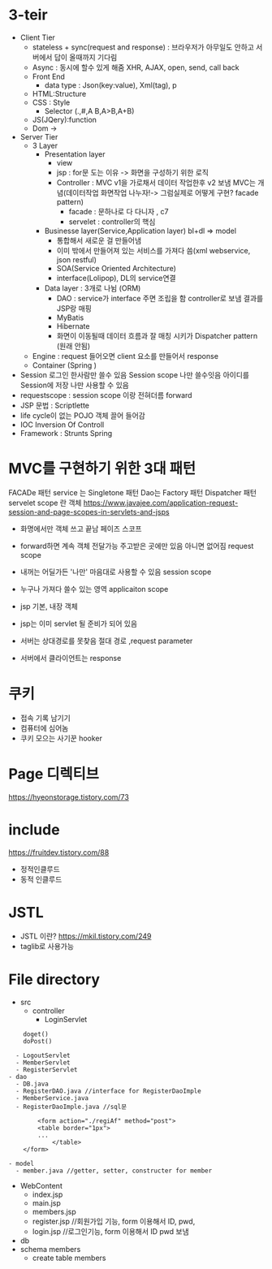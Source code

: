# 3-teir
- Client Tier
  - stateless + sync(request and response) : 브라우저가 아무일도 안하고 서버에서 답이 올때까지 기다림
  - Async : 동시에 할수 있게 해줌 XHR, AJAX, open, send, call back
  - Front End
    - data type : Json(key:value), Xml(tag), p 
  - HTML:Structure
  - CSS : Style
    - Selector (.,#,A B,A>B,A+B)
  - JS(JQery):function
  - Dom -> 
- Server Tier
  - 3 Layer
    - Presentation layer 
      - view
      - jsp : for문 도는 이유 -> 화면을 구성하기 위한 로직
      - Controller : MVC v1을 가로채서 데이터 작업한후 v2 보냄 MVC는 개념(데이터작업 화면작업 나누자!-> 그럼실제로 어떻게 구현? facade pattern)
        - facade : 문하나로 다 다니자 , c7
        - servelet : controller의 핵심
    - Businesse layer(Service,Application layer) bl+dl => model
      - 통합해서 새로운 걸 만들어냄 
      - 이미 밖에서 만들어져 있는 서비스를 가져다 씀(xml webservice, json restful)
      - SOA(Service Oriented Architecture)
      - interface(Lolipop), DL의 service연결 
    - Data layer : 3개로 나뉨 (ORM)
      - DAO : service가 interface 주면 조립을 함 controller로 보냄 결과를 JSP랑 매핑
      - MyBatis
      - Hibernate
      - 화면이 이동될때 데이터 흐름과 잘 매칭 시키가 Dispatcher pattern (원래 안됨)
  - Engine : request 들어오면 client 요소를 만들어서 response
  - Container (Spring ) 
 - Session 로그인 한사람만 쓸수 있음 Session scope 나만 쓸수잇음 아이디를 Session에 저장 나만 사용할 수 있음
 - requestscope : session scope 이랑 전혀더름 forward
 - JSP 문법 : Scriptlette
 - life cycle이 없는 POJO 객체 끌어 들어감 
 - IOC Inversion Of Controll
 - Framework : Strunts Spring
 
# MVC를 구현하기 위한 3대 패턴
FACADe 패턴
service 는 Singletone 패턴
Dao는 Factory 패턴
Dispatcher 패턴
servelet scope 란 객체 
https://www.javajee.com/application-request-session-and-page-scopes-in-servlets-and-jsps
- 화명에서만 객체 쓰고 끝남 페이즈 스코프
- forward하면 계속 객체 전달가능 주고받은 곳에만 있음 아니면 없어짐 request scope
- 내꺼는 어딜가든 '나만' 마음대로 사용할 수 있음 session scope
- 누구나 가져다 쓸수 있는 영역 applicaiton scope

- jsp 기본, 내장 객체
- jsp는 이미 servlet 될 준비가 되어 있음
- 서버는 상대경로를 못찾음 절대 경로 ,request parameter
- 서버에서 클라이언트는 response 

# 쿠키 
- 접속 기록 남기기
- 컴퓨터에 심어놈
- 쿠키 모으는 사기꾼 hooker

# Page 디렉티브
https://hyeonstorage.tistory.com/73

# include
https://fruitdev.tistory.com/88
- 정적인클루드
- 동적 인클루드

# JSTL
- JSTL 이란? https://mkil.tistory.com/249
- taglib로 사용가능


# File directory
  - src
    - controller
      - LoginServlet
```
	doget()
	doPost()
```
      - LogoutServlet
      - MemberServlet
      - RegisterServlet
    - dao
      - DB.java
      - RegisterDAO.java //interface for RegisterDaoImple
      - MemberService.java
      - RegisterDaoImple.java //sql문 
```
        <form action="./regiAf" method="post">
		<table border="1px">
		...
          	</table>
	</form>
```
    - model
      - member.java //getter, setter, constructer for member
  - WebContent
    - index.jsp
    - main.jsp
    - members.jsp
    - register.jsp //회원가입 기능, form 이용해서 ID, pwd,  
    - login.jsp //로그인기능, form 이용해서 ID pwd 보냄
 - db
  - schema members
    - create table members
      
